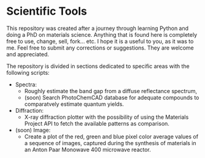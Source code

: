 # Scientific Tools

This repository was created after a journey through learning Python and doing a PhD on materials science.
Anything that is found here is completely free to use, change, sell, fork... etc. I hope it is a useful to you, as it was to me.
Feel free to submit any corrections or suggestions. They are welcome and appreciated.

The repository is divided in sections dedicated to specific areas with the following scripts:

 - Spectra:
   - Roughly estimate the band gap from a diffuse reflectance spectrum,
   - (soon) Search PhotoChemCAD database for adequate compounds to comparatvely estimate quantum yields.
 - Diffraction:
   - X-ray diffraction plotter with the possibility of using the Materials Project API to fetch the available patterns as comparison.
 - (soon) Image:
   - Create a plot of the red, green and blue pixel color average values of a sequence of images, captured during the synthesis of materials in an Anton Paar Monowave 400 microwave reactor.

